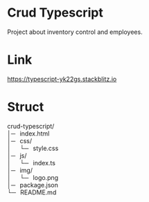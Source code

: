 # Crud Typescript
Project about inventory control and employees.
# Link
https://typescript-yk22gs.stackblitz.io
# Struct
crud-typescript/
<br />│─⠀index.html
<br />│─⠀css/
<br />│⠀⠀└─⠀style.css
<br />│─⠀js/
<br />│⠀⠀└─⠀index.ts
<br />│─⠀img/
<br />│⠀⠀└─⠀logo.png
<br />│─⠀package.json
<br />└─⠀README.md

